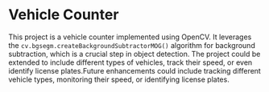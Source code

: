 # Vehicle Counter

This project is a vehicle counter implemented using OpenCV. It leverages the `cv.bgsegm.createBackgroundSubtractorMOG()` algorithm for background subtraction, which is a crucial step in object detection. The project could be extended to include different types of vehicles, track their speed, or even identify license plates.Future enhancements could include tracking different vehicle types, monitoring their speed, or identifying license plates.
